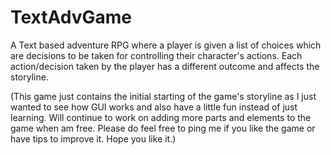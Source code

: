 # TextAdvGame

A Text based adventure RPG where a player is given a list of choices which are decisions to be taken for controlling their character's actions.
Each action/decision taken by the player has a different outcome and affects the storyline.










(This game just contains the initial starting of the game's storyline as I just wanted to see how GUI works and also have a little fun instead of just learning. Will continue to work on adding more parts and elements to the game when am free. Please do feel free to ping me if you like the game or have tips to improve it. Hope you like it.)
